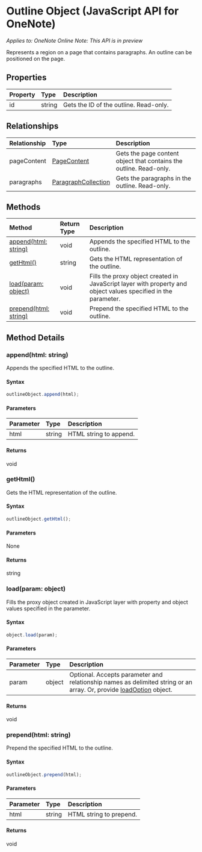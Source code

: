 # Outline Object (JavaScript API for OneNote)

_Applies to: OneNote Online_
_Note: This API is in preview_


Represents a region on a page that contains paragraphs. An outline can be positioned on the page.

## Properties

| Property	   | Type	|Description
|:---------------|:--------|:----------|
|id|string|Gets the ID of the outline. Read-only.|


## Relationships
| Relationship | Type	|Description|
|:---------------|:--------|:----------|
|pageContent|[PageContent](pagecontent.md)|Gets the page content object that contains the outline. Read-only.|
|paragraphs|[ParagraphCollection](paragraphcollection.md)|Gets the paragraphs in the outline. Read-only.|

## Methods

| Method		   | Return Type	|Description|
|:---------------|:--------|:----------|
|[append(html: string)](#appendhtml-string)|void|Appends the specified HTML to the outline.|
|[getHtml()](#gethtml)|string|Gets the HTML representation of the outline.|
|[load(param: object)](#loadparam-object)|void|Fills the proxy object created in JavaScript layer with property and object values specified in the parameter.|
|[prepend(html: string)](#prependhtml-string)|void|Prepend the specified HTML to the outline.|

## Method Details


### append(html: string)
Appends the specified HTML to the outline.

#### Syntax
```js
outlineObject.append(html);
```

#### Parameters
| Parameter	   | Type	|Description|
|:---------------|:--------|:----------|
|html|string|HTML string to append.|

#### Returns
void

### getHtml()
Gets the HTML representation of the outline.

#### Syntax
```js
outlineObject.getHtml();
```

#### Parameters
None

#### Returns
string

### load(param: object)
Fills the proxy object created in JavaScript layer with property and object values specified in the parameter.

#### Syntax
```js
object.load(param);
```

#### Parameters
| Parameter	   | Type	|Description|
|:---------------|:--------|:----------|
|param|object|Optional. Accepts parameter and relationship names as delimited string or an array. Or, provide [loadOption](loadoption.md) object.|

#### Returns
void

### prepend(html: string)
Prepend the specified HTML to the outline.

#### Syntax
```js
outlineObject.prepend(html);
```

#### Parameters
| Parameter	   | Type	|Description|
|:---------------|:--------|:----------|
|html|string|HTML string to prepend.|

#### Returns
void
